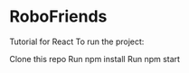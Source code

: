 # RoboFriends

Tutorial for React To run the project:

Clone this repo
Run npm install
Run npm start
